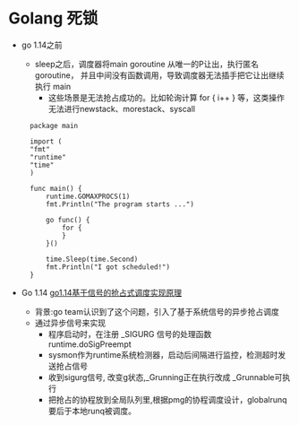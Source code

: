 Golang 死锁
====

- go 1.14之前
  - sleep之后，调度器将main goroutine 从唯一的P让出，执行匿名goroutine，
    并且中间没有函数调用，导致调度器无法插手把它让出继续执行 main
    - 这些场景是无法抢占成功的。比如轮询计算 for { i++ } 等，这类操作无法进行newstack、morestack、syscall
  ```cgo
    package main
    
    import (
    "fmt"
    "runtime"
    "time"
    )
    
    func main() {
        runtime.GOMAXPROCS(1)
        fmt.Println("The program starts ...")
    
        go func() {
            for {
            }
        }()
    
        time.Sleep(time.Second)
        fmt.Println("I got scheduled!")
    }

   ```


- Go 1.14 [go1.14基于信号的抢占式调度实现原理](http://xiaorui.cc/archives/6535)
  - 背景:go team认识到了这个问题，引入了基于系统信号的异步抢占调度
  - 通过异步信号来实现 
    - 程序启动时，在注册 _SIGURG 信号的处理函数 runtime.doSigPreempt
    - sysmon作为runtime系统检测器，启动后间隔进行监控，检测超时发送抢占信号
    - 收到sigurg信号, 改变g状态,_Grunning正在执行改成 _Grunnable可执行
    - 把抢占的协程放到全局队列里,根据pmg的协程调度设计，globalrunq要后于本地runq被调度。


  